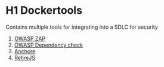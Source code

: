 
# H1 Dockertools

Contains multiple tools for integrating into a SDLC for security

1. [OWASP ZAP](https://github.com/RiieCco/dockertools/tree/master/security/zapAPI "OWASP ZAP")
2. [OWASP Dependency check](https://github.com/RiieCco/dockertools/tree/master/security/dependency-check "Dep-check")
3. [Anchore](https://github.com/RiieCco/dockertools/tree/master/security/anchore "Anchore")
4. [RetireJS](https://github.com/RiieCco/dockertools/tree/master/security/retireJS "RetireJS")



